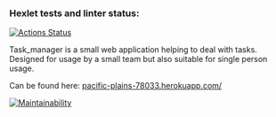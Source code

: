 ### Hexlet tests and linter status:
[![Actions Status](https://github.com/Aleksey94Dan/python-project-lvl4/workflows/hexlet-check/badge.svg)](https://github.com/Aleksey94Dan/python-project-lvl4/actions)


Task_manager is a small web application helping to deal with tasks. Designed for usage by a small team but also suitable for single person usage.

Can be found here: [pacific-plains-78033.herokuapp.com/](https://pacific-plains-78033.herokuapp.com/)

[![Maintainability](https://api.codeclimate.com/v1/badges/bcfef11218269ca2908c/maintainability)](https://codeclimate.com/github/Aleksey94Dan/python-project-lvl4/maintainability)

